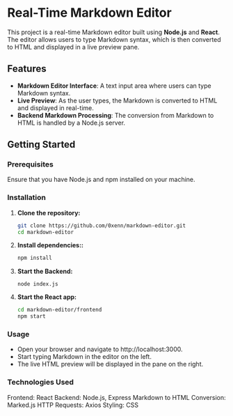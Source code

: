# Real-Time Markdown Editor

This project is a real-time Markdown editor built using **Node.js** and **React**. The editor allows users to type Markdown syntax, which is then converted to HTML and displayed in a live preview pane.

## Features

- **Markdown Editor Interface**: A text input area where users can type Markdown syntax.
- **Live Preview**: As the user types, the Markdown is converted to HTML and displayed in real-time.
- **Backend Markdown Processing**: The conversion from Markdown to HTML is handled by a Node.js server.


## Getting Started

### Prerequisites

Ensure that you have Node.js and npm installed on your machine.

### Installation

1. **Clone the repository:**

   ```bash
   git clone https://github.com/0xenn/markdown-editor.git
   cd markdown-editor
   ```

2. **Install dependencies::**
   ```bash
   npm install
   ```

4. **Start the Backend:**
   ```
   node index.js
   ```

5. **Start the React app:**
   ```bash
   cd markdown-editor/frontend
   npm start
   ```

### Usage
- Open your browser and navigate to http://localhost:3000.
- Start typing Markdown in the editor on the left.
- The live HTML preview will be displayed in the pane on the right.

### Technologies Used
Frontend: React
Backend: Node.js, Express
Markdown to HTML Conversion: Marked.js
HTTP Requests: Axios
Styling: CSS



